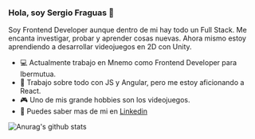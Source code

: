 ### Hola, soy Sergio Fraguas 👋

Soy Frontend Developer aunque dentro de mi hay todo un Full Stack. Me encanta investigar, probar y aprender cosas nuevas. Ahora mismo estoy aprendiendo a desarrollar videojuegos en 2D con Unity.
 
  - :computer: Actualmente trabajo en Mnemo como Frontend Developer para Ibermutua.
  - :hammer: Trabajo sobre todo con JS y Angular, pero me estoy aficionando a React.
  - :video_game: Uno de mis grande hobbies son los videojuegos.
  - :briefcase: Puedes saber mas de mi en [Linkedin](https://www.linkedin.com/in/sergio-fraguas-1a8855131/)
  
  ![Anurag's github stats](https://github-readme-stats.vercel.app/api?username=fr46uas&show_icons=true&theme=dark)
  
  

<!--
**fr46uas/fr46uas** is a ✨ _special_ ✨ repository because its `README.md` (this file) appears on your GitHub profile.

Here are some ideas to get you started:

- 🔭 I’m currently working on ...
- 🌱 I’m currently learning ...
- 👯 I’m looking to collaborate on ...
- 🤔 I’m looking for help with ...
- 💬 Ask me about ...
- 📫 How to reach me: ...
- 😄 Pronouns: ...
- ⚡ Fun fact: ...
-->
